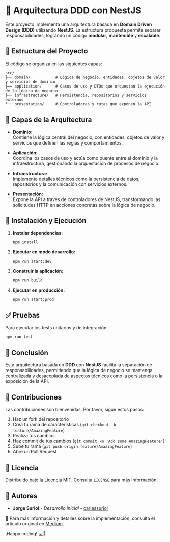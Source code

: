 # 🧠 Arquitectura DDD con NestJS

Este proyecto implementa una arquitectura basada en **Domain Driven Design (DDD)** utilizando **NestJS**. La estructura propuesta permite separar responsabilidades, logrando un código **modular**, **mantenible** y **escalable**.

## 📁 Estructura del Proyecto

El código se organiza en las siguientes capas:

```
src/
├── domain/           # Lógica de negocio, entidades, objetos de valor y servicios de dominio
├── application/      # Casos de uso y DTOs que orquestan la ejecución de la lógica de negocio
├── infrastructure/   # Persistencia, repositorios y servicios externos
└── presentation/     # Controladores y rutas que exponen la API
```

## 🧱 Capas de la Arquitectura

- **Dominio:**  
  Contiene la lógica central del negocio, con entidades, objetos de valor y servicios que definen las reglas y comportamientos.

- **Aplicación:**  
  Coordina los casos de uso y actúa como puente entre el dominio y la infraestructura, gestionando la orquestación de procesos de negocio.

- **Infraestructura:**  
  Implementa detalles técnicos como la persistencia de datos, repositorios y la comunicación con servicios externos.

- **Presentación:**  
  Expone la API a través de controladores de NestJS, transformando las solicitudes HTTP en acciones concretas sobre la lógica de negocio.

## 🚀 Instalación y Ejecución

1. **Instalar dependencias:**
   ```bash
   npm install
   ```

2. **Ejecutar en modo desarrollo:**
   ```bash
   npm run start:dev
   ```

3. **Construir la aplicación:**
   ```bash
   npm run build
   ```

4. **Ejecutar en producción:**
   ```bash
   npm run start:prod
   ```

## ✅ Pruebas

Para ejecutar los tests unitarios y de integración:
```bash
npm run test
```

## 📝 Conclusión

Esta arquitectura basada en **DDD** con **NestJS** facilita la separación de responsabilidades, permitiendo que la lógica de negocio se mantenga centralizada y desacoplada de aspectos técnicos como la persistencia o la exposición de la API.

## 🤝 Contribuciones

Las contribuciones son bienvenidas. Por favor, sigue estos pasos:

1. Haz un fork del repositorio
2. Crea tu rama de características (`git checkout -b feature/AmazingFeature`)
3. Realiza tus cambios
4. Haz commit de tus cambios (`git commit -m 'Add some AmazingFeature'`)
5. Sube tu rama (`git push origin feature/AmazingFeature`)
6. Abre un Pull Request

## 📄 Licencia

Distribuido bajo la Licencia MIT. Consulta `LICENSE` para más información.

## 👥 Autores

- **Jorge Suriol** - *Desarrollo inicial* - [carlessuriol](https://medium.com/@carlessuriol)

📖 Para más información y detalles sobre la implementación, consulta el artículo original en [Medium](https://medium.com/@carlessuriol/domain-driven-design-en-nestjs-8ab23c542c72).

¡Happy coding! 💻🚀